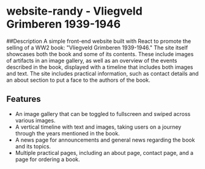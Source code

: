 # website-randy - Vliegveld Grimberen 1939-1946

##Description
A simple front-end website built with React to promote the selling of a WW2 book: "Vliegveld Grimberen 1939-1946." The site itself showcases both the book and some of its contents. These include images of artifacts in an image gallery, as well as an overview of the events described in the book, displayed with a timeline that includes both images and text. The site includes practical information, such as contact details and an about section to put a face to the authors of the book.

## Features

- An image gallery that can be toggled to fullscreen and swiped across various images.
- A vertical timeline with text and images, taking users on a journey through the years mentioned in the book.
- A news page for announcements and general news regarding the book and its topics.
- Multiple practical pages, including an about page, contact page, and a page for ordering a book.
